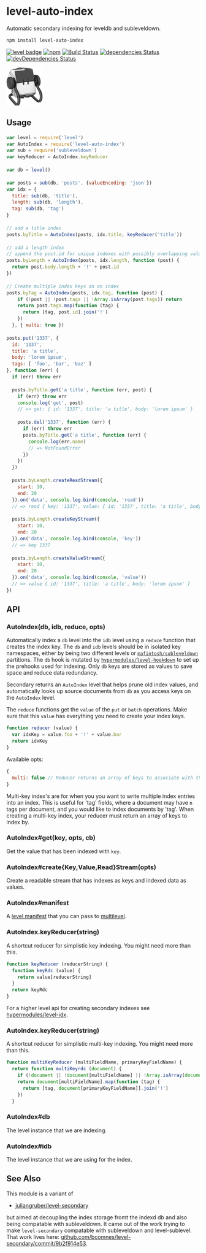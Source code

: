 # level-auto-index

Automatic secondary indexing for leveldb and subleveldown.


```bash
npm install level-auto-index
```

[![level badge][level-badge]](https://github.com/level/awesome)
[![npm][npm-image]][npm-url]
[![Build Status](https://travis-ci.org/hypermodules/level-auto-index.svg?branch=master)](https://travis-ci.org/hypermodules/level-auto-index)
[![dependencies Status](https://david-dm.org/hypermodules/level-auto-index/status.svg)](https://david-dm.org/hypermodules/level-auto-index)
[![devDependencies Status](https://david-dm.org/hypermodules/level-auto-index/dev-status.svg)](https://david-dm.org/hypermodules/level-auto-index?type=dev)

<img height="100" src="index.png">

[level-badge]: http://leveldb.org/img/badge.svg
[npm-image]: https://img.shields.io/npm/v/level-auto-index.svg
[npm-url]: https://www.npmjs.com/package/level-auto-index

## Usage

```js
var level = require('level')
var AutoIndex = require('level-auto-index')
var sub = require('subleveldown')
var keyReducer = AutoIndex.keyReducer

var db = level()

var posts = sub(db, 'posts', {valueEncoding: 'json'})
var idx = {
  title: sub(db, 'title'),
  length: sub(db, 'length'),
  tag: sub(db, 'tag')
}

// add a title index
posts.byTitle = AutoIndex(posts, idx.title, keyReducer('title'))

// add a length index
// append the post.id for unique indexes with possibly overlapping values
posts.byLength = AutoIndex(posts, idx.length, function (post) {
  return post.body.length + '!' + post.id
})

// Create multiple index keys on an index
posts.byTag = AutoIndex(posts, idx.tag, function (post) {
    if (!post || !post.tags || !Array.isArray(post.tags)) return
    return post.tags.map(function (tag) {
      return [tag, post.id].join('!')
    })
  }, { multi: true })

posts.put('1337', {
  id: '1337',
  title: 'a title',
  body: 'lorem ipsum',
  tags: [ 'foo', 'bar', 'baz' ]
}, function (err) {
  if (err) throw err

  posts.byTitle.get('a title', function (err, post) {
    if (err) throw err
    console.log('get', post)
    // => get: { id: '1337', title: 'a title', body: 'lorem ipsum' }

    posts.del('1337', function (err) {
      if (err) throw err
      posts.byTitle.get('a title', function (err) {
        console.log(err.name)
        // => NotFoundError
      })
    })
  })

  posts.byLength.createReadStream({
    start: 10,
    end: 20
  }).on('data', console.log.bind(console, 'read'))
  // => read { key: '1337', value: { id: '1337', title: 'a title', body: 'lorem ipsum' } }

  posts.byLength.createKeyStream({
    start: 10,
    end: 20
  }).on('data', console.log.bind(console, 'key'))
  // => key 1337

  posts.byLength.createValueStream({
    start: 10,
    end: 20
  }).on('data', console.log.bind(console, 'value'))
  // => value { id: '1337', title: 'a title', body: 'lorem ipsum' }
})
```

## API

### AutoIndex(db, idb, reduce, opts)

Automatically index a `db` level into the `idb` level using a `reduce` function that creates the index key.  The `db` and `idb` levels should be in isolated key namespaces, either by being two different levels or [`mafintosh/subleveldown`](https://github.com/mafintosh/subleveldown) partitions.  The `db` hook is mutated by [`hypermodules/level-hookdown`](https://github.com/hypermodules/level-hookdown) to set up the prehooks used for indexing.  Only `db` keys are stored as values to save space and reduce data redundancy.

Secondary returns an `AutoIndex` level that helps prune old index values, and automatically looks up source documents from `db` as you access keys on the `AutoIndex` level.

The `reduce` functions get the `value` of the `put` or `batch` operations.  Make sure that this `value` has everything you need to create your index keys.

```js
function reducer (value) {
  var idxKey = value.foo + '!' + value.bar
  return idxKey
}
```

Available opts:

```js
{
  multi: false // Reducer returns an array of keys to associate with the primary key
}
```

Multi-key index's are for when you you want to write multiple index entries into an index.  This is useful for 'tag' fields, where a document may have `n` tags per document, and you would like to index documents by 'tag'.  When creating a multi-key index, your reducer must return an array of keys to index by.

### AutoIndex#get(key, opts, cb)

Get the value that has been indexed with `key`.

### AutoIndex#create{Key,Value,Read}Stream(opts)

Create a readable stream that has indexes as keys and indexed data as values.

### AutoIndex#manifest

A [level manifest](https://github.com/dominictarr/level-manifest) that you can pass to [multilevel](https://github.com/juliangruber/multilevel).

### AutoIndex.keyReducer(string)

A shortcut reducer for simplistic key indexing.  You might need more than this.

```js
function keyReducer (reducerString) {
  function keyRdc (value) {
    return value[reducerString]
  }
  return keyRdc
}
```

For a higher level api for creating secondary indexes see [hypermodules/level-idx](https://github.com/hypermodules/level-idx).

### AutoIndex.keyReducer(string)

A shortcut reducer for simplistic multi-key indexing.  You might need more than this.

```js
function multiKeyReducer (multiFieldName, primaryKeyFieldName) {
  return function multiKeyrdc (document) {
    if (!document || !document[multiFieldName] || !Array.isArray(document[multiFieldName])) return
    return document[multiFieldName].map(function (tag) {
      return [tag, document[primaryKeyFieldName]].join('!')
    })
  }
```

### AutoIndex#db

The level instance that we are indexing.

### AutoIndex#idb

The level instance that we are using for the index.

## See Also

This module is a variant of

- [juliangruber/level-secondary](https://github.com/juliangruber/level-secondary)

but aimed at decoupling the index storage fromt the indexd db and also being compatable with subleveldown.  It came out of the work trying to make `level-secondary` compatable with subleveldown and level-sublevel.  That work lives here: [github.com/bcomnes/level-secondary/commit/9b2f914e53](https://github.com/bcomnes/level-secondary/commit/9b2f914e5304c791813b39abf892c32ee7616abf).
